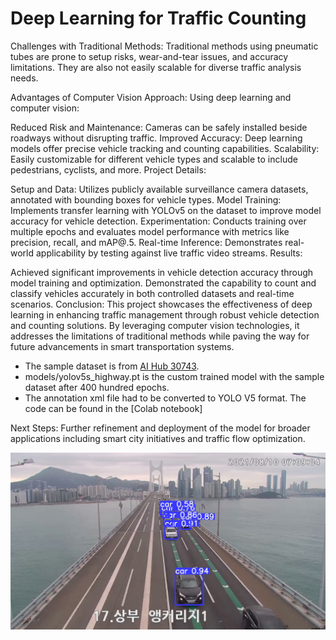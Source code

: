 # Deep Learning for Traffic Counting

Challenges with Traditional Methods:
Traditional methods using pneumatic tubes are prone to setup risks, wear-and-tear issues, and accuracy limitations. They are also not easily scalable for diverse traffic analysis needs.

Advantages of Computer Vision Approach:
Using deep learning and computer vision:

Reduced Risk and Maintenance: Cameras can be safely installed beside roadways without disrupting traffic.
Improved Accuracy: Deep learning models offer precise vehicle tracking and counting capabilities.
Scalability: Easily customizable for different vehicle types and scalable to include pedestrians, cyclists, and more.
Project Details:

Setup and Data: Utilizes publicly available surveillance camera datasets, annotated with bounding boxes for vehicle types.
Model Training: Implements transfer learning with YOLOv5 on the dataset to improve model accuracy for vehicle detection.
Experimentation: Conducts training over multiple epochs and evaluates model performance with metrics like precision, recall, and mAP@.5.
Real-time Inference: Demonstrates real-world applicability by testing against live traffic video streams.
Results:

Achieved significant improvements in vehicle detection accuracy through model training and optimization.
Demonstrated the capability to count and classify vehicles accurately in both controlled datasets and real-time scenarios.
Conclusion:
This project showcases the effectiveness of deep learning in enhancing traffic management through robust vehicle detection and counting solutions. By leveraging computer vision technologies, it addresses the limitations of traditional methods while paving the way for future advancements in smart transportation systems.

- The sample dataset is from [AI Hub 30743](https://aihub.or.kr/aidata/30743).
- models/yolov5s_highway.pt is the custom trained model with the sample dataset after 400 hundred epochs.
- The annotation xml file had to be converted to YOLO V5 format. The code can be found in the [Colab notebook]


Next Steps:
Further refinement and deployment of the model for broader applications including smart city initiatives and traffic flow optimization.

<img src="https://github.com/ahbarhusain/TrafficCounter/blob/master/demo.png" alt="mockup" width="900"/>

